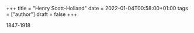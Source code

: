 +++
title = "Henry Scott-Holland"
date = 2022-01-04T00:58:00+01:00
tags = ["author"]
draft = false
+++

1847-1918
